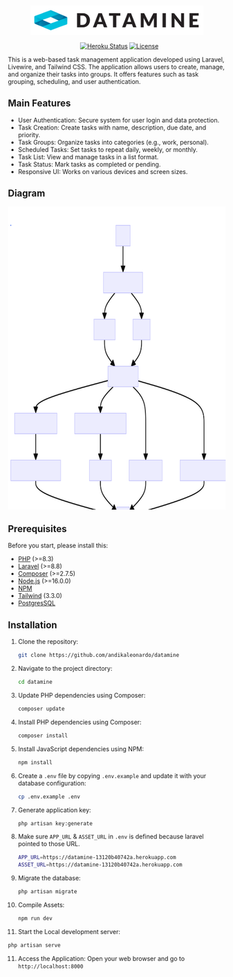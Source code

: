 <p align="center">
  <img src="public/datamine.svg" alt="Just Do It" width="400">
</p>

<p align="center">
<a href="https://github.com/andikaleonardo/datamine/issues"><img src="https://img.shields.io/github/issues/andikaleonardo/datamine.svg" alt=""></a>
<a href="https://github.com/andikaleonardo/datamine/stargazers"><img src="https://img.shields.io/github/stars/andikaleonardo/datamine.svg" alt=""></a>
<a href="https://github.com/andikaleonardo/datamine/network"><img src="https://img.shields.io/github/forks/andikaleonardo/datamine.svg" alt=""></a>
<a href="https://status.heroku.com"><img src="https://img.shields.io/badge/heroku-status-brightgreen" alt="Heroku Status"></a>
<a href="https://packagist.org/packages/laravel/framework"><img src="https://poser.pugx.org/laravel/framework/license.svg" alt="License"></a>
</p>

This is a web-based task management application developed using Laravel, Livewire, and Tailwind CSS. The application allows users to create, manage, and organize their tasks into groups. It offers features such as task grouping, scheduling, and user authentication.

## Main Features

- User Authentication: Secure system for user login and data protection.
- Task Creation: Create tasks with name, description, due date, and priority.
- Task Groups: Organize tasks into categories (e.g., work, personal).
- Scheduled Tasks: Set tasks to repeat daily, weekly, or monthly.
- Task List: View and manage tasks in a list format.
- Task Status: Mark tasks as completed or pending.
- Responsive UI: Works on various devices and screen sizes.

## Diagram

<p align="center">
  <img src="public/flowchart.svg" alt="flowchart" width="700" height="700">
</p>

## Prerequisites

Before you start, please install this:

- [PHP](https://www.php.net/) (>=8.3)
- [Laravel](https://laravel.com/) (>=8.8)
- [Composer](https://getcomposer.org/) (>=2.7.5)
- [Node.js](https://nodejs.org/) (>=16.0.0)
- [NPM](https://www.npmjs.com/)
- [Tailwind](https://tailwindcss.com/) (3.3.0)
- [PostgresSQL](https://www.postgresql.org/)

## Installation

1. Clone the repository:

   ```bash
   git clone https://github.com/andikaleonardo/datamine
   ```

2. Navigate to the project directory:

   ```bash
   cd datamine
   ```
3. Update PHP dependencies using Composer:

   ```bash
   composer update
   ```
4. Install PHP dependencies using Composer:

   ```bash
   composer install
   ```

4. Install JavaScript dependencies using NPM:

   ```bash
   npm install
   ```
5. Create a `.env` file by copying `.env.example` and update it with your database configuration:

   ```bash
   cp .env.example .env
   ```
6. Generate application key:

   ```bash
   php artisan key:generate
   ```

7. Make sure `APP_URL` & `ASSET_URL` in `.env` is defined because laravel pointed to those URL.
  
   ```bash
   APP_URL=https://datamine-13120b40742a.herokuapp.com
   ASSET_URL=https://datamine-13120b40742a.herokuapp.com
   ```

8. Migrate the database:

   ```bash
   php artisan migrate
   ```
9. Compile Assets:
 
   ```bash
   npm run dev
   ```

10. Start the Local development server:

   ```bash
   php artisan serve
   ```
11. Access the Application: Open your web browser and go to `http://localhost:8000`
